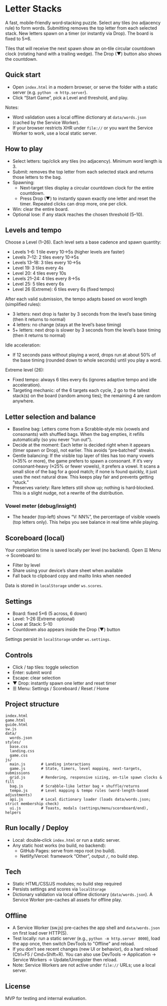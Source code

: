 # Letter Stacks

A fast, mobile‑friendly word‑stacking puzzle. Select any tiles (no adjacency rule) to form words. Submitting removes the top letter from each selected stack. New letters spawn on a timer (or instantly via Drop). The board is fixed to 5×6.

Tiles that will receive the next spawn show an on‑tile circular countdown clock (rotating hand with a trailing wedge). The Drop (▼) button also shows the countdown.

## Quick start

- Open `index.html` in a modern browser, or serve the folder with a static server (e.g. `python -m http.server`).
- Click “Start Game”, pick a Level and threshold, and play.

Notes:
- Word validation uses a local offline dictionary at `data/words.json` (cached by the Service Worker).
- If your browser restricts XHR under `file://` or you want the Service Worker to work, use a local static server.

## How to play

- Select letters: tap/click any tiles (no adjacency). Minimum word length is 3.
- Submit: removes the top letter from each selected stack and returns those letters to the bag.
- Spawning:
  - Next‑target tiles display a circular countdown clock for the entire countdown.
  - Press Drop (▼) to instantly spawn exactly one letter and reset the timer. Repeated clicks can drop more, one per click.
- Win: clear the entire board.
- Optional lose: if any stack reaches the chosen threshold (5–10).

## Levels and tempo

Choose a Level (1–26). Each level sets a base cadence and spawn quantity:

- Levels 1–6: 1 tile every 10→5s (higher levels are faster)
- Levels 7–12: 2 tiles every 10→5s
- Levels 13–18: 3 tiles every 10→5s
- Level 19: 3 tiles every 4s
- Level 20: 4 tiles every 10s
- Levels 21–24: 4 tiles every 8→5s
- Level 25: 5 tiles every 6s
- Level 26 (Extreme): 6 tiles every 6s (fixed tempo)

After each valid submission, the tempo adapts based on word length (simplified rules):

- 3 letters: next drop is faster by 3 seconds from the level’s base timing (then it returns to normal)
- 4 letters: no change (stays at the level’s base timing)
- 5+ letters: next drop is slower by 3 seconds from the level’s base timing (then it returns to normal)

Idle acceleration:
- If 12 seconds pass without playing a word, drops run at about 50% of the base timing (rounded down to whole seconds) until you play a word.

Extreme level (26):
- Fixed tempo: always 6 tiles every 6s (ignores adaptive tempo and idle acceleration).
- Targeting mechanic: of the 6 targets each cycle, 2 go to the tallest stack(s) on the board (random among ties); the remaining 4 are random anywhere.

## Letter selection and balance

- Baseline bag: Letters come from a Scrabble‑style mix (vowels and consonants) with shuffled bags. When the bag empties, it refills automatically (so you never “run out”).
- Decide at the moment: Each letter is decided right when it appears (timer spawn or Drop), not earlier. This avoids “pre‑batched” streaks.
- Gentle balancing: If the visible top layer of tiles has too many vowels (≈35% or more), the game prefers to spawn a consonant. If it’s very consonant‑heavy (≈25% or fewer vowels), it prefers a vowel. It scans a small slice of the bag for a good match; if none is found quickly, it just uses the next natural draw. This keeps play fair and prevents getting “stuck.”
- Preserves variety: Rare letters still show up; nothing is hard‑blocked. This is a slight nudge, not a rewrite of the distribution.

### Vowel meter (debug/insight)

- The header (top‑left) shows “V: NN%”, the percentage of visible vowels (top letters only). This helps you see balance in real time while playing.

## Scoreboard (local)

Your completion time is saved locally per level (no backend). Open ☰ Menu → Scoreboard to:
- Filter by level
- Share using your device’s share sheet when available
- Fall back to clipboard copy and mailto links when needed

Data is stored in `localStorage` under `ws.scores`.

## Settings

- Board: fixed 5×6 (5 across, 6 down)
- Level: 1–26 (Extreme optional)
- Lose at Stack: 5–10
- Countdown also appears inside the Drop (▼) button

Settings persist in `localStorage` under `ws.settings`.

## Controls

- Click / tap tiles: toggle selection
- Enter: submit word
- Escape: clear selection
- ▼ Drop: instantly spawn one letter and reset timer
- ☰ Menu: Settings / Scoreboard / Reset / Home

## Project structure

```
index.html
game.html
guide.html
sw.js
data/
  words.json
styles/
  base.css
  landing.css
  game.css
js/
  main.js       # Landing interactions
  game.js       # State, timers, level mapping, next-targets, submissions
  grid.js       # Rendering, responsive sizing, on-tile spawn clocks & fill
  bag.js        # Scrabble-like letter bag + shuffle/returns
  tempo.js      # Level mapping & tempo rules (word-length-based adjustments)
  api.js        # Local dictionary loader (loads data/words.json; strict membership check)
  ui.js         # Toasts, modals (settings/menu/scoreboard/end), helpers
```

## Run locally / Deploy

- Local: double‑click `index.html` or run a static server.
- Any static host works (no build, no backend):
  - GitHub Pages: serve from repo root (no build).
  - Netlify/Vercel: framework “Other”, output `/`, no build step.

## Tech

- Static HTML/CSS/JS modules; no build step required
- Persists settings and scores via `localStorage`
- Dictionary validation via local offline dictionary (`data/words.json`). A Service Worker pre-caches all assets for offline play.

## Offline

- A Service Worker (sw.js) pre-caches the app shell and `data/words.json` on first load over HTTP(S).
- Test locally: run a static server (e.g., `python -m http.server 8000`), load the app once, then switch DevTools to "Offline" and reload.
- If you don’t see recent changes (new UI or behavior), do a hard reload (Ctrl+F5 / Cmd+Shift+R). You can also use DevTools → Application → Service Workers → Update/Unregister then reload.
- Note: Service Workers are not active under `file://` URLs; use a local server.

## License

MVP for testing and internal evaluation.
